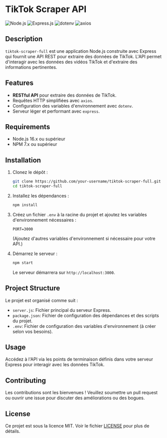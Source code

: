 # TikTok Scraper API

![Node.js](https://img.shields.io/badge/Node.js-16%2B-brightgreen)
![Express.js](https://img.shields.io/badge/Express.js-4.x-blue)
![dotenv](https://img.shields.io/badge/dotenv-10.0.0-yellowgreen)
![axios](https://img.shields.io/badge/axios-0.28.0-blue)

## Description

`tiktok-scraper-full` est une application Node.js construite avec Express qui fournit une API REST pour extraire des données de TikTok. L'API permet d'interagir avec les données des vidéos TikTok et d'extraire des informations pertinentes.

## Features

- **RESTful API** pour extraire des données de TikTok.
- Requêtes HTTP simplifiées avec `axios`.
- Configuration des variables d'environnement avec `dotenv`.
- Serveur léger et performant avec `express`.

## Requirements

- Node.js 16.x ou supérieur
- NPM 7.x ou supérieur

## Installation

1. Clonez le dépôt :

    ```bash
    git clone https://github.com/your-username/tiktok-scraper-full.git
    cd tiktok-scraper-full
    ```

2. Installez les dépendances :

    ```bash
    npm install
    ```

3. Créez un fichier `.env` à la racine du projet et ajoutez les variables d'environnement nécessaires :

    ```env
    PORT=3000
    ```

    (Ajoutez d'autres variables d'environnement si nécessaire pour votre API.)

4. Démarrez le serveur :

    ```bash
    npm start
    ```

    Le serveur démarrera sur `http://localhost:3000`.

## Project Structure

Le projet est organisé comme suit :

- `server.js`: Fichier principal du serveur Express.
- `package.json`: Fichier de configuration des dépendances et des scripts du projet.
- `.env`: Fichier de configuration des variables d'environnement (à créer selon vos besoins).

## Usage

Accédez à l'API via les points de terminaison définis dans votre serveur Express pour interagir avec les données TikTok.

## Contributing

Les contributions sont les bienvenues ! Veuillez soumettre un pull request ou ouvrir une issue pour discuter des améliorations ou des bogues.

## License

Ce projet est sous la licence MIT. Voir le fichier [LICENSE](LICENSE) pour plus de détails.

